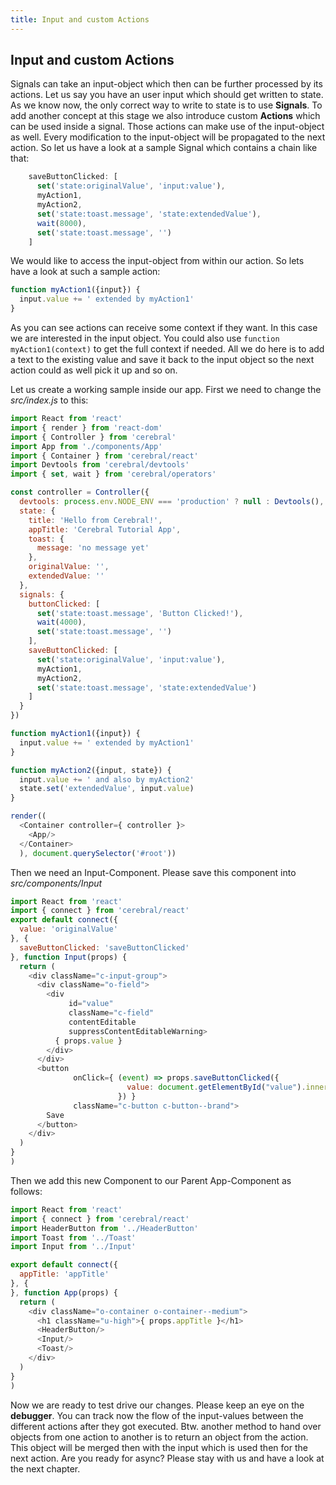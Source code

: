 ```yaml
---
title: Input and custom Actions
---
```


## Input and custom Actions 

Signals can take an input-object which then can be further processed by its actions.
Let us say you have an user input which should get written to state.
As we know now, the only correct way to write to state is to use **Signals**.
To add another concept at this stage we also introduce custom **Actions** which can be used inside a signal. Those actions can make use of the input-object as well. Every modification to the input-object will be propagated to the next action.
So let us have a look at a sample Signal which contains a chain like that:
```js
    saveButtonClicked: [
      set('state:originalValue', 'input:value'),
      myAction1,
      myAction2,
      set('state:toast.message', 'state:extendedValue'),
      wait(8000),
      set('state:toast.message', '')
    ]
```
We would like to access the input-object from within our action.
So lets have a look at such a sample action:
```js
function myAction1({input}) {
  input.value += ' extended by myAction1'
}
```
As you can see actions can receive some context if they want. In this case we are interested in the input object. You could also use ```function myAction1(context)``` to get the full context if needed.
All we do here is to add a text to the existing value and save it back to the input object so the next action could as well pick it up and so on.

Let us create a working sample inside our app. First we need to change the *src/index.js* to this:

```js
import React from 'react'
import { render } from 'react-dom'
import { Controller } from 'cerebral'
import App from './components/App'
import { Container } from 'cerebral/react'
import Devtools from 'cerebral/devtools'
import { set, wait } from 'cerebral/operators'

const controller = Controller({
  devtools: process.env.NODE_ENV === 'production' ? null : Devtools(),
  state: {
    title: 'Hello from Cerebral!',
    appTitle: 'Cerebral Tutorial App',
    toast: {
      message: 'no message yet'
    },
    originalValue: '',
    extendedValue: ''
  },
  signals: {
    buttonClicked: [
      set('state:toast.message', 'Button Clicked!'),
      wait(4000),
      set('state:toast.message', '')
    ],
    saveButtonClicked: [
      set('state:originalValue', 'input:value'),
      myAction1,
      myAction2,
      set('state:toast.message', 'state:extendedValue')
    ]
  }
})

function myAction1({input}) {
  input.value += ' extended by myAction1'
}

function myAction2({input, state}) {
  input.value += ' and also by myAction2'
  state.set('extendedValue', input.value)
}

render((
  <Container controller={ controller }>
    <App/>
  </Container>
  ), document.querySelector('#root'))
```

Then we need an Input-Component. Please save this component into *src/components/Input*

```js
import React from 'react'
import { connect } from 'cerebral/react'
export default connect({
  value: 'originalValue'
}, {
  saveButtonClicked: 'saveButtonClicked'
}, function Input(props) {
  return (
    <div className="c-input-group">
      <div className="o-field">
        <div
             id="value"
             className="c-field"
             contentEditable
             suppressContentEditableWarning>
          { props.value }
        </div>
      </div>
      <button
              onClick={ (event) => props.saveButtonClicked({
                          value: document.getElementById("value").innerText
                        }) }
              className="c-button c-button--brand">
        Save
      </button>
    </div>
  )
}
)
```

Then we add this new Component to our Parent App-Component as follows:
```js
import React from 'react'
import { connect } from 'cerebral/react'
import HeaderButton from '../HeaderButton'
import Toast from '../Toast'
import Input from '../Input'

export default connect({
  appTitle: 'appTitle'
}, {
}, function App(props) {
  return (
    <div className="o-container o-container--medium">
      <h1 className="u-high">{ props.appTitle }</h1>
      <HeaderButton/>
      <Input/>
      <Toast/>
    </div>
  )
}
)
```
Now we are ready to test drive our changes. Please keep an eye on the **debugger**. You can track now the flow of the input-values between the different actions after they got executed. Btw. another method to hand over objects from one action to another is to return an object from the action. This object will be merged then with the input which is used then for the next action.
Are you ready for async? Please stay with us and have a look at the next chapter.

